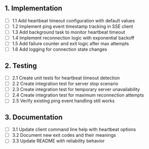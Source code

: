 ## 1. Implementation
- [ ] 1.1 Add heartbeat timeout configuration with default values
- [ ] 1.2 Implement ping event timestamp tracking in SSE client
- [ ] 1.3 Add background task to monitor heartbeat timeout
- [ ] 1.4 Implement reconnection logic with exponential backoff
- [ ] 1.5 Add failure counter and exit logic after max attempts
- [ ] 1.6 Add logging for connection state changes

## 2. Testing
- [ ] 2.1 Create unit tests for heartbeat timeout detection
- [ ] 2.2 Create integration test for server stop scenario
- [ ] 2.3 Create integration test for temporary server unavailability
- [ ] 2.4 Create integration test for maximum reconnection attempts
- [ ] 2.5 Verify existing ping event handling still works

## 3. Documentation
- [ ] 3.1 Update client command line help with heartbeat options
- [ ] 3.2 Document new exit codes and their meanings
- [ ] 3.3 Update README with reliability behavior